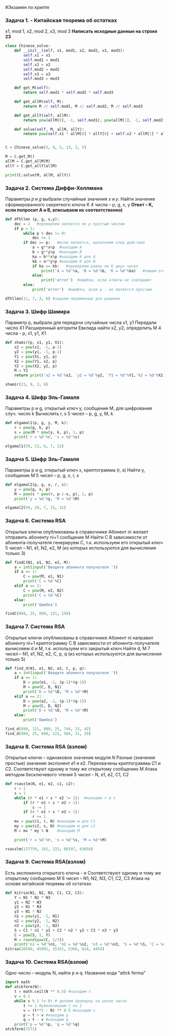 #Экзамен по крипте

### Задача 1.  -  Китайская теорема об остатках 
x1, mod 1, x2, mod 2, x3, mod 3
**Написать исходные данные на строке 23**
``` python
class Chinese_solve:
    def __init__(self, x1, mod1, x2, mod2, x3, mod3):
        self.x1 = x1
        self.mod1 = mod1
        self.x2 = x2
        self.mod2 = mod2
        self.x3 = x3
        self.mod3 = mod3

    def get_M(self):
        return self.mod1 * self.mod2 * self.mod3

    def get_allM(self, M):
        return M // self.mod1, M // self.mod2, M // self.mod3

    def get_allY(self, allM):
        return pow(allM[0], -1, self.mod1), pow(allM[1], -1, self.mod2), pow(allM[2], -1, self.mod3)

    def solve(self, M, allM, allY):
        return pow(self.x1 * allM[0] * allY[0] + self.x2 * allM[1] * allY[1] + self.x3 * allM[2] * allY[2], 1, M)


C = Chinese_solve(3, 8, 5, 13, 2, 5)

M = C.get_M()
allM = C.get_allM(M)
allY = C.get_allY(allM)

print(C.solve(M, allM, allY))
```

### Задача 2.  Система Диффи-Хеллмана
Параметры 𝑝 и 𝑔 выбрали случайные значения 𝑥 и 𝑦.
Найти значение сформированного секретного ключа K
4 числа – p, g, x, y
**Ответ – K, если попросит A и B, вписываем их соответственно)**
``` python
def dfhllmn (p, g, x,y):
    dec = 2   #проверяем является ли p простым числом
    if p > 1:
        while p % dec != 0:
            dec += 1
        if dec == p:   #если является, выполняем след действия
            a = g**x%p  #находим A
            b = g**y%p  #находим B
            ka = b**x%p #находим K для А
            kb = a**y%p #находим K для B
            if ka == kb:   #проверяем равны ли K двух чисел
                print('A = %d'%a, 'B = %d'%b, 'K = %d'%ka)   #пишем ответ
            else:
                print('error')  #ошибка, если ответы не совпадают
        else:
            print('error')  #ошибка, если p - не является простым

dfhllmn(11, 7, 3, 6) #задаем переменные для решения
```

### Задача 3.  Шифр Шамира 
Параметр p, выбрали для передачи случайные числа x1, y1
Передали число X1
Расширенный алгоритм Евклида найти x2, y2, определить М
4 числа - p, x1, y1, X1
``` python
def shamir(p, x1, y1, X1):
    x2 = pow(x1, -1, p-1)
    y2 = pow(y1, -1, p-1)
    Y1 = pow(X1, y1, p)
    X2 = pow(Y1, x2, p)
    Y2 = pow(X2, y2, p)
    M = Y2
    return print('x2 = %d'%x2, 'y2 = %d'%y2, 'Y1 = %d'%Y1,'X2 = %d'%X2, 'Y2 = %d'%Y2, 'M = %d'%M)

shamir(23, 9, 3, 8)

```

### Задача 4. Шифр Эль-Гамаля 
Параметры p и g, открытый ключ y, сообщение М, для шифрования случ. число k
Вычислить r, s
5 чисел – p, g, y, M, k
``` python
def elgamal1(p, g, y, M, k):
    r = pow(g, k, p)
    s = pow(M * pow(y, k, p), 1, p)
    print('r = %d'%r, 's = %d'%s)

elgamal1(59, 13, 6, 7, 12)
```

### Задача 5.  Шифр Эль-Гамаля
Параметры p и g, открытый ключ x, криптограмма (r, s)
Найти y, сообщение M
5 чисел – p, g, x, r, s
``` python
def elgamal2(p, g, x, r, s):
    y = pow(g, x, p)
    M = pow(s * pow(r, p-1-x, p), 1, p)
    print('y = %d'%y, 'M = %d'%M)

elgamal2(59, 10, 7, 15, 31)
```

### Задача 6. Система RSA
Открытые ключи опубликованы в справочнике
Абонент ni желает отправить абоненту ni+1 сообщение M
Найти С
В зависимости от абонента-получателя генерируем С, т.к. используем его открытый ключ
5 чисел – N1, e1, N2, e2, M (из которых используются для вычисления только 3)
``` python
def findC(N1, e1, N2, e2, M):
    a = int(input('Введите абонента получателя '))
    if a == 1:
        C = pow(M, e1, N1)
        print('C = %d'%C)
    elif a == 2:
        C = pow(M, e2, N2)
        print('C = %d'%C)
    else:
        print('Ошибка')

findC(989, 25, 899, 121, 150)
```

### Задача 7. Система RSA
Открытые ключи опубликованы в справочнике
Абонент ni направил абоненту ni+1 криптограмму С
В зависимости от абонента-получателя вычисояем d и M, т.к. используем его закрытый ключ
Найти d, M
7 чисел – N1, e1, N2, e2, C, p, q (из которых используются для вычисления только 5)
``` python
def find_d(N1, e1, N2, e2, C, p, q):
    a = int(input('Введите абонента получателя '))
    if a == 1:
        D = pow(e1, -1, (p-1)*(q-1))
        M = pow(C, D, N1)
        print('D = %d'%D, 'M = %d'%M)
    elif a == 2:
        D = pow(e2, -1, (p-1)*(q-1))
        M = pow(C, D, N2)
        print('D = %d'%D, 'M = %d'%M)
    else:
        print('Ошибка')

find_d(899, 121, 989, 25, 744, 23, 42)
find_d(989, 25, 899, 121, 584, 31, 29)
```

### Задача 8. Система RSA (взлом)
Открытые ключи – одинаковое значение модуля 𝑁
Разные (значения простые) значения экспонент 𝑒1 и 𝑒2.
Перехвачены криптограммы 𝐶1 и 𝐶2.
Соответствуют одному и тому же открытому сообщению М
Атака методом бесключевого чтения
5 чисел - N, e1, e2, C1, C2
``` python
def rsavzlm(N, e1, e2, c1, c2):
    r = 1
    s = 1
    while (r * e1 + s * e2 != 1):  #находим r и s
        if (r * e1 + s * e2 > 1):
            s -= 1
        if (r * e1 + s * e2 < 1):
            r += 1
    mx = pow(c1, r, N) #находим м для С1
    my = pow(c2, s, N) #находим м для с2
    M = mx * my % N    #находим М

    print('r = %d'%r, 's = %d'%s, 'M = %d'%M)

rsavzlm(137759, 191, 233, 60197, 63656)

```

### Задача 9. Система RSA(взлом)
Есть экспонента открытого ключа - e
Соответствуют одному и тому же открытому сообщению М
6 чисел – N1, N2, N3, C1, C2, C3 
Атака на основе китайской теоремы об остатках
``` python
def kitrsa(N1, N2, N3, C1, C2, C3):
    Y = N1 * N2 * N3
    y1 = N2 * N3
    y2 = N1 * N3
    y3 = N1 * N2
    n1 = pow(y1, -1, N1)
    n2 = pow(y2, -1, N2)
    n3 = pow(y3, -1, N3)
    S = C1 * n1 * y1 + C2 * n2 * y2 + C3 * n3 * y3
    C = pow(S, 1, Y)
    M = round(pow(C, 1/3))
    print('n1 = %d'%n1, 'n2 = %d'%n2, 'n3 = %d'%n3, 'S = %d'%S, 'C = %d'%C, 'M = %d'%M)
kitrsa(26549, 45901, 25351, 5366, 814, 4454)

```

### Задача 10. Система RSA(взлом)
Одно число – модуль N, найти p и q.
Название кода “attck ferma”
``` python
import math
def atckferm(N):
    t = math.ceil(N ** 0.5) #находим t
    v = 0.1
    while v % 1 != 0: # делаем проверку на целое число
        t += 1 #увеличиваем t на 1
        v = (t**2 - N) ** 0.5 #находим v
        p = t + v #находим p
        q = t - v #находим q
    print('p = %d'%p, 'q = %d'%q)
atckferm(7571)
```




